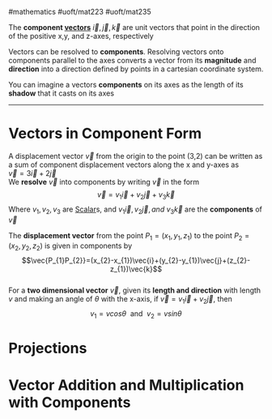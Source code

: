 #mathematics #uoft/mat223 #uoft/mat235 

The **component [vectors](Vector.md)** $\vec{i}, \vec{j}, \vec{k}$ are unit vectors that point in the direction of the positive x,y, and z-axes, respectively

Vectors can be resolved to **components**. Resolving vectors onto components parallel to the axes converts a vector from its **magnitude** and **direction** into a direction defined by points in a cartesian coordinate system.

You can imagine a vectors **components** on its axes as the length of its **shadow** that it casts on its axes

---

# Vectors in Component Form
A displacement vector $\vec{v}$ from the origin to the point (3,2) can be written as a sum of component displacement vectors along the x and y-axes as  
$\vec{v} = 3\vec{i} + 2\vec{j}$  
We **resolve** $\vec{v}$ into components by writing $\vec{v}$ in the form $$\vec{v} = v_{1}\vec{i}+ v_{2}\vec{j} + v_{3}\vec{k}$$Where $v_{1}, v_{2},v_{3}$ are [Scalar](Scalar.md)s, and $v_{1}\vec{i}, v_{2}\vec{j}, and \ v_{3}\vec{k}$ are the **components** of $\vec{v}$


The **displacement vector** from the point $P_{1}=(x_{1},y_{1},z_1)$ to the point $P_{2}=(x_{2},y_{2},z_2)$ is given in components by $$\vec{P_{1}P_{2}}=(x_{2}-x_{1})\vec{i}+(y_{2}-y_{1})\vec{j}+(z_{2}-z_{1})\vec{k}$$  
For a **two dimensional vector** $\vec{v}$, given its **length and direction** with length $v$ and making an angle of $\theta$ with the x-axis, if $\vec{v}=v_{1}\vec{i}+v_{2}\vec{j}$, then $$v_{1}=vcos\theta \ \text{  and } \ v_{2}=vsin\theta$$
# Projections

# Vector Addition and Multiplication with Components

